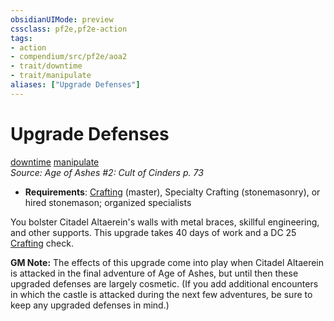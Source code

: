 ```yaml
---
obsidianUIMode: preview
cssclass: pf2e,pf2e-action
tags:
- action
- compendium/src/pf2e/aoa2
- trait/downtime
- trait/manipulate
aliases: ["Upgrade Defenses"]
---
```

# Upgrade Defenses
[downtime](downtime.md "Downtime Action & Ability Trait")  [manipulate](manipulate.md "Manipulate General Trait")  
*Source: Age of Ashes #2: Cult of Cinders p. 73*  

- **Requirements**: [Crafting](skills.md#Crafting) (master), Specialty Crafting (stonemasonry), or hired stonemason; organized specialists

You bolster Citadel Altaerein's walls with metal braces, skillful engineering, and other supports. This upgrade takes 40 days of work and a DC 25 [Crafting](skills.md#Crafting) check.

**GM Note:** The effects of this upgrade come into play when Citadel Altaerein is attacked in the final adventure of Age of Ashes, but until then these upgraded defenses are largely cosmetic. (If you add additional encounters in which the castle is attacked during the next few adventures, be sure to keep any upgraded defenses in mind.)